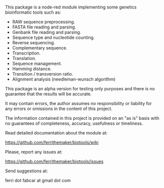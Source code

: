 This package is a node-red module implementing some genetics bioinformatic tools such as:

- RAW sequence preprocessing.
- FASTA file reading and parsing.
- Genbank file reading and parsing.
- Sequence type and nucleotide counting.
- Reverse sequencing.
- Complementary sequence.
- Transcription.
- Translation.
- Sequence management.
- Hamming distance.
- Transition / transversion ratio.
- Alignment analysis (needleman-wunsch algorithm)

This package is an alpha version for testing only purposes and there is no guarantee that the results will be accurate. 

It may contain errors, the author assumes no responsibility or liability for any errors or omissions in the content of this project. 

The information contained in this project is provided on an "as is" basis with no guarantees of completeness, accuracy, usefulness or timeliness.

Read detailed documentation about the module at:

https://github.com/ferrithemaker/biotools/wiki

Please, report any issues at:

https://github.com/ferrithemaker/biotools/issues

Send suggestions at:

ferri dot fabcar at gmail dot com
